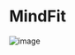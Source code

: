 # MindFit

![image](https://github.com/user-attachments/assets/182fad25-b330-4878-ac09-a976c280949c)
